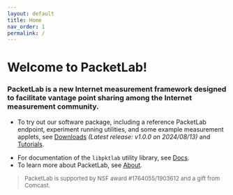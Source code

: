 ```yaml
---
layout: default
title: Home
nav_order: 1
permalink: /
---
```


<style>
.footer {
    font-size: small;
}
</style>

# Welcome to PacketLab!

### PacketLab is a new Internet measurement framework designed to facilitate vantage point sharing among the Internet measurement community.

- To try out our software package, including a reference PacketLab endpoint, experiment running utilities, and some example measurement applets, see [Downloads](/download/) *(Latest release: v1.0.0 on 2024/08/13)* and [Tutorials](/tutorial/).

<!--
> Cooperating with [EdgeNet](https://www.edge-net.org/), users can now run example measurement applets on external PacketLab endpoints. See [Tutorials](/tutorial/) for more information.
-->

- For documentation of the `libpktlab` utility library, see [Docs](/docs/).
- To learn more about PacketLab, see [About](/about/).

<!--
<style>
iframe {
    aspect-ratio: 16 / 9;
    height: 90%;
    width: 90%;
    border-style: hidden;
}
</style>
<p style="text-align:center"><iframe src="map.html"></iframe></p>
> PacketLab is supported by NSF award #1764055/1903612 and a gift from Comcast.
-->

> <div class="footer">PacketLab is supported by NSF award #1764055/1903612 and a gift from Comcast.</div>